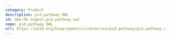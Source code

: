 ```yaml
---
category: Product
description: pid.pathway OWL
id: obo-db-ingest.pid.pathway.owl
name: pid.pathway OWL
url: https://w3id.org/biopragmatics/resources/pid.pathway/pid.pathway.owl
---
```

